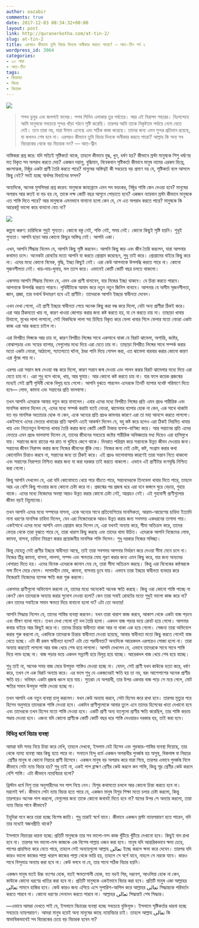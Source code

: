 ```yaml
---
author: oazabir
comments: true
date: 2017-12-03 08:34:32+00:00
layout: post
link: http://quranerkotha.com/at-tin-2/
slug: at-tin-2
title: এরপরও কীভাবে তুমি বিচার দিনকে অস্বীকার করতে পারো? — আত-তীন পর্ব ২
wordpress_id: 3064
categories:
- ৩০ পারা
- আত-তীন
tags:
- কিয়ামত
- বিচার
- বিচারক
---
```


![](http://quranerkotha.com/wp-content/uploads/2017/11/95.png)


<blockquote>শপথ ডুমুর এবং জলপাই ফলের। শপথ সিনিন এলাকার তুর পর্বতের। আর এই নিরাপদ শহরের। নিঃসন্দেহে আমি মানুষকে সবচেয়ে সুন্দর খাঁড়া গঠনে সৃষ্টি করেছি। তারপর আমি তাকে নিকৃষ্টতম পর্যায়ে নেমে যেতে দেই। তবে তারা নয়, যারা ঈমান এনেছে এবং সঠিক কাজ করেছে। তাদের জন্য এমন সুন্দর প্রতিদান রয়েছে, যা কখনও শেষ হবে না। এরপরও কীভাবে তুমি বিচার দিনকে অস্বীকার করতে পারো? আল্লাহ কি অন্য সব বিচারকের থেকে বড় বিচারক নন? — আত-ত্বীন</blockquote>


নাস্তিকরা প্রশ্ন করে: যদি সত্যিই সৃষ্টিকর্তা থাকে, তাহলে কীভাবে যুদ্ধ, খুন, ধর্ষণ হয়? কীভাবে স্রস্টা মানুষকে শিশু ধর্ষণের মত বিকৃত সব অপরাধ করতে দেয়? একজন দয়ালু, বুদ্ধিমান, বিবেকবান সৃষ্টিকর্তা কীভাবে মানুষ নামের এরকম হিংস্র, ধ্বংসাত্মক, নিষ্ঠুর একটা প্রাণী তৈরি করতে পারে? মানুষের অস্তিত্বই কী সবচেয়ে বড় প্রমাণ নয় যে, সৃষ্টিকর্তা বলে আসলে কিছু নেই? সবই হচ্ছে স্বার্থপর বিবর্তনের ফসল?

অন্যদিকে, অনেক মুসলিমরা প্রশ্ন করেন: মানুষকে জাহান্নামে এমন সব ভয়ংকর, নিষ্ঠুর শাস্তি কেন দেওয়া হবে? মানুষের অপরাধ আর কতই বা বড় হয় যে, তাকে লক্ষ কোটি বছর আগুনে পোড়াতে হবে? একজন ন্যায়বান স্রস্টা কীভাবে মানুষকে এত শাস্তি দিতে পারে? আর মানুষকে এমনভাবে বানানো হলো কেন যে, সে এত অপরাধ করতে পারে? মানুষকে কি আরেকটু ভালো করে বানানো যেত না?<!-- more -->

![](http://quranerkotha.com/wp-content/uploads/2017/12/95_2_title.png)

কল্পনা করুণ: চারিদিকে শুধুই শূন্যতা। কোনো বস্তু নেই, শক্তি নেই, সময় নেই। কোনো কিছুই সৃষ্টি হয়নি। শুধুই শুন্যতা। আপনি ছাড়া আর কোনো কিছুর অস্তিত্ব নেই। আপনি একা।

এখন, আপনি সিঁদ্ধান্ত নিলেন যে, আপনি কিছু সৃষ্টি করবেন। আপনি কিছু জড় এবং জীব তৈরি করলেন, যারা আপনার কথামত চলে। অনেকটা রোবটের মতো আপনি যা করতে প্রোগ্রাম করেছেন, শুধু তাই করে। প্রোগ্রামের বাইরে কিছু করে না। এদের মধ্যে কোনো বিবেক, বুদ্ধি, ইচ্ছা কিছুই নেই। এরা কেউ আপনাকে উপলব্ধি করতে পারে না। কোনো সৃজনশীলতা নেই। খায়-দায়-ঘুমায়, মল ত্যাগ করে। এভাবেই কোটি কোটি বছর চলতে থাকলো।

একসময় আপনি সিঁদ্ধান্ত নিলেন যে, এমন এক প্রাণী বানাবেন, যার নিজের ইচ্ছা থাকবে। যে চিন্তা করতে পারবে। আপনাকে উপলব্ধি করতে পারবে। পৃথিবীটাকে আবাদ করে নতুন নতুন জিনিস বানাবে। আপনার যে অসীম সৃজনশীলতা, জ্ঞান, প্রজ্ঞা, তার যথার্থ উদাহরণ হবে এই প্রাণীটা। তাদেরকে আপনি ইচ্ছার স্বাধীনতা দেবেন।

এখন দেখা গেলো, এই প্রাণী ইচ্ছার স্বাধীনতা পেয়ে অনেক কিছু করা বন্ধ করে দিলো, যেটা অন্য প্রাণীরা ঠিকই করে। এরা আর ঠিকমতো খায় না, কারণ খাওয়া জোগাড় করার জন্য কষ্ট করতে হয়, যা সে করতে চায় না। তাছাড়া খাবার চিবানো, মুখের লালা লাগানো, সেই থিকথিকে লালা সহ চিবিয়ে বিকৃত করে ফেলা খাবার গিলে ফেলার মতো নোংরা একটা কাজ এরা আর করতে চাইল না।

এরা বিপরীত লিঙ্গকে আর চায় না, কারণ বিপরীত লিঙ্গের সাথে একসাথে থাকা যে বিরাট ঝামেলা, অশান্তি, কষ্টের, বোঝাপড়ার এবং সহ্যের ব্যাপার, সেগুলোর মধ্যে দিয়ে এরা যেতে চায় না। তাছাড়া বিপরীত লিঙ্গের সাথে সম্পর্ক করার মতো একটা নোংরা, আঠালো, স্যাতস্যতে ঘটনা, ঠাণ্ডা পানি দিয়ে গোসল করা, এত ঝামেলা বারবার করার কোনো কারণ এরা খুঁজে পায় না।

এরপর এরা সন্তান জন্ম দেওয়া বন্ধ করে দিলো, কারণ সন্তান জন্ম দেওয়া এবং পালন করার বিরাট ঝামেলার মধ্যে দিয়ে এরা যেতে চায় না। এরা শুধু বসে থাকে, খায়, আর ঘুমায়। আর কোনো কষ্ট করতে চায় না। যার ফলে কয়েক প্রজন্মের মধ্যেই সেই প্রাণী পৃথিবী থেকে বিলুপ্ত হয়ে গেলো। আপনি বুঝতে পারলেন এদেরকে তিনটি ব্যাপার যথেষ্ট পরিমাণে দিতে হবে— লোভ, কামনা এবং সন্তানের প্রতি ভালবাসা।

তখন আপনি এদেরকে আবার নতুন করে বানালেন। এবার এদের মধ্যে বিপরীত লিঙ্গের প্রতি এমন প্রচণ্ড শারীরিক এবং মানসিক কামনা দিলেন যে, এদের মধ্যে সম্পর্ক করাটা যতই নোংরা, ঝামেলার ব্যাপার হোক না কেন, এক সাথে থাকাটা যত বড় মানসিক অত্যাচার হোক না কেন, একে অন্যের প্রতি প্রচণ্ড কামনার কারণে এরা তা মহা আনন্দে করতে লাগলো। একইসাথে এদের ভেতরে খাবারের প্রতি আপনি এতই আকর্ষণ দিলেন যে, বহু কষ্ট করে হলেও এরা ঠিকই নিয়মিত খাবার খায় এবং নিত্যনতুন উপাদেয় খাবার তৈরি করার জন্য কোটি কোটি টাকার ব্যবসা-বাণিজ্য করে। আর সন্তানের প্রতি এদের ভেতরে এমন প্রচণ্ড ভালবাসা দিলেন যে, তাদের জীবনের সবচেয়ে কষ্টের শারীরিক অভিজ্ঞতার মধ্য দিয়েও এরা হাসিমুখে যায়। সন্তানের জন্য রাতের পর রাত না ঘুমিয়ে জেগে থাকে। দিনরাত পরিশ্রম করে সন্তানকে উন্নত জীবন দেওয়ার জন্য। সন্তানের জীবন নিরাপদ করার জন্য নিজের জীবনের ঝুঁকি নেয়। নিজের জন্য যেই চেষ্টা, কষ্ট, সংগ্রাম করার কথা কোনোদিন চিন্তাও করবে না, সন্তানের জন্য তা ঠিকই করে। এই প্রচণ্ড ভালোবাসার কারণেই তারা সন্তান নিতে থাকলো এবং সন্তানের নিরাপত্তা নিশ্চিত করার জন্য যা করা দরকার তাই করতে থাকলো। এভাবে এই প্রাণীটার বংশবৃদ্ধি নিশ্চিত করা গেলো।

কিন্তু আপনি দেখলেন যে, এরা যদি কোনোমতে খেয়ে পরে বাঁচতে পারে, সন্তানদেরকে তিনবেলা খাবার দিতে পারে, তাহলে আর এর বেশি কিছু পাওয়ার জন্য কোনো চেষ্টা করে না। প্রজন্মের পর প্রজন্ম ধরে এরা বনে জঙ্গলে ঘুরে বেড়ায়, গুহায় থাকে। এদের মধ্যে নিজেদের অবস্থা আরও উন্নত করার কোনো চেষ্টা নেই, আগ্রহও নেই। এই গুহাবাসী প্রাণীগুলোর জীবন বড়ই নিচুমানের।

তখন আপনি এদের মধ্যে সম্পদের বাসনা, একে অন্যের সাথে প্রতিযোগিতার মানসিকতা, আরাম-আয়েশের চাহিদা ইত্যাদি নানা ধরণের মানসিক চাহিদা দিলেন, যেন এরা নিজেদেরকে আরও উন্নত করার জন্য সবসময় একধরনের তাগাদা পায়। একইসাথে এদের মধ্যে আপনি এমন প্রোগ্রাম করে দিলেন যে, এরা যখনই অন্যায় করে, সীমা অতিক্রম করে, তাদের ভেতর থেকে তারা বুঝতে পারে যে, তারা খারাপ কিছু করছে এবং তাদের থামা উচিত। এদেরকে আপনি নিজেদের লোভ, কামনা, বাসনা, চাহিদা নিয়ন্ত্রণ করার প্রয়োজনীয় মানসিক শক্তি দিলেন। শুধু দরকার নিজের সদিচ্ছা।

কিন্তু যেহেতু সেই প্রাণীর ইচ্ছার স্বাধীনতা আছে, তাই তারা সবসময় আপনার নির্ধারণ করে দেওয়া সীমা মেনে চলে না। নিজের তীব্র কামনা, বাসনা, লালসা, সম্পদ এবং ক্ষমতার মোহ পূরণ করার জন্য এমন কিছু করে, যার জন্য অন্যদের খেসারত দিতে হয়। এদের বিবেক এদেরকে জানান দেয় যে, তারা সীমা অতিক্রম করছে। কিন্তু এরা বিবেকের কণ্ঠস্বরকে গলা টিপে মেরে ফেলে। লাগামহীন মোহ, কামনা, বাসনায় ডুবে যায়। এভাবে তারা ইচ্ছার স্বাধীনতা ব্যবহার করে নিজেরাই নিজেদের ব্যাপক ক্ষতি করা শুরু করলো।

একসময় প্রাণীগুলো অভিযোগ করলো যে, তাদের মধ্যে অনেকেই অনেক ক্ষতি করছে। কিন্তু ওরা কোনো শাস্তি পাচ্ছে না কেন? কেন তাদেরকে অন্যায় করার সুযোগ দেওয়া হলো? কেন তারা সবাই রোবটের মতো শুধুই ভালো কাজ করে না? কেন তাদের সবাইকে সমান ক্ষমতা দিয়ে বানানো হলো না? এটা তো অন্যায়!

আপনি সিদ্ধান্ত নিলেন যে, তাদের শাস্তির ব্যবস্থা করবেন। যখন তারা খারাপ কাজ করবে, আকাশ থেকে একটা বাজ পড়বে এবং ভীষণ ব্যাথা পাবে। তখন দেখা গেলো দুই দল তৈরি হলো। একদল বাজ পড়ার ভয়ে রোবট হয়ে গেলো। আপনার কথার বাইরে আর কিছুই করে না। তাদের চিন্তার স্বাধীনতা থাকা আর না থাকা এক হয়ে গেলো। সেজন্য তারা অভিযোগ করার শুরু করলো যে, একদিকে তাদেরকে চিন্তার স্বাধীনতা দেওয়া হয়েছে, আবার স্বাধীনতা মতো কিছু করতে গেলেই বাজ খেতে হচ্ছে। এটা কী রকম স্বাধীনতা হলো? এটা তো পরাধীনতা? অন্যদিকে আরেকদল এরপরেও সোজা হলো না। তারা অন্যায় করতেই লাগলো আর বাজ খেয়ে শেষ হয়ে লাগলো। আপনি দেখলেন যে, এভাবে তাদেরকে সাথে সাথে শাস্তি দিয়ে লাভ হচ্ছে না। বাজ পড়ার ভয়ে একদল সন্ন্যাসী হয়ে বিলুপ্ত হয়ে যাচ্ছে। আরেকদল বাজ খেয়ে শেষ হয়ে যাচ্ছে।

শুধু তাই না, অনেক সময় বাজ মেরে উপযুক্ত শাস্তিও দেওয়া হচ্ছে না। যেমন, সেই প্রাণী যখন কাউকে হত্যা করে, ধর্ষণ করে, তখন সে এক বিরাট অন্যায় করে। এর ফলে শুধু যে একজনেরই ক্ষতি হয় তা নয়, বরং আশেপাশের অনেক প্রাণীর ক্ষতি হয়। ভবিষ্যৎ একটা প্রজন্ম ধ্বংস হয়ে যায়। সুতরাং যে অপরাধী, তার উপর একবার বাজ পড়ে সে মরে গেলে, মোট ক্ষতির সমান উপযুক্ত শাস্তি দেওয়া হচ্ছে না।

তখন আপনি এক নতুন ব্যবস্থা চালু করলেন। যখন কেউ অন্যায় করবে, সেটা হিসেব করে রাখা হবে। তারপর মৃত্যুর পরে হিসেব অনুসারে তাদেরকে শাস্তি দেওয়া হবে। একদিন প্রাণীগুলোকে আবার তুলে এনে তাদের হিসেবের খাতা দেখানো হবে এবং তাদেরকে তখন হিসেব মতো শাস্তি দেওয়া হবে। একটি প্রাণী অন্য যতগুলো প্রাণীর ক্ষতি করেছিল, তার শাস্তি কড়ায় গণ্ডায় দেওয়া হবে। এজন্য যদি কোনো প্রাণীকে কোটি কোটি বছর ধরে শাস্তি দেওয়ারও দরকার হয়, তাই করা হবে।


### বিভিন্ন ধর্মে বিচার ব্যবস্থা


আমরা যদি সময় নিয়ে চিন্তা করে দেখি, তাহলে দেখবো, ইসলাম যেই হিসেব এবং পুরস্কার-শাস্তির ব্যবস্থা দিয়েছে, তার থেকে ন্যায্য ব্যবস্থা আর কিছু হতে পারে না। সনাতন হিন্দু ধর্মে একজন অপরাধীর পুনর্জন্ম হয় অসুস্থ, বিকলাঙ্গ বা নিম্নতর  শ্রেণীর মানুষ বা কোনো নিম্নতর প্রাণী হিসেবে। একজন মানুষ বড় অপরাধ করে মারা গিয়ে, তারপর এভাবে পুনর্জন্ম নিলে কীভাবে সেটা ন্যায় বিচার হয়? শুধু তাই না, একই পাপ ব্রাহ্মণ শ্রেণীর কেউ করলে কম শাস্তি, কিন্তু শূদ্র শ্রেণীর কেউ করলে বেশি শাস্তি। এটা কীভাবে ন্যায়বিচার হলো?

খ্রিস্টান ধর্মে যিশু তার অনুসারীদের সব পাপ নিয়ে নেন। যিশুর কথামতো চললে আর কোনো চিন্তা করতে হবে না। মরলেই স্বর্গ। কীভাবে সেটা ন্যায় বিচার হতে পারে যে, একজন মানুষ যিশুর শিক্ষা মতো চলার চেষ্টা করলো, কিন্তু তারপরেও অনেক পাপ করলো, যেগুলোর জন্য তাকে কোনো জবাবই দিতে হবে না? যাদের উপর সে অন্যায় করলো, তারা ন্যায় বিচার পাবে কীভাবে?

ইহুদিরা মনে করে তারা হচ্ছে বিশেষ জাতি। শুধু তারাই স্বর্গে যাবে। কীভাবে একজন স্রস্টা ন্যায়পরায়ণ হতে পারেন, যদি তার মধ্যেই স্বজনপ্রীতি থাকে?

ইসলামে বিচারের ধারনা হচ্ছে: প্রতিটি মানুষকে তার সব ভালো-মন্দ কাজ খুঁটিয়ে খুঁটিয়ে দেখানো হবে। কিছুই বাদ রাখা হবে না। তারপর সব ভালো-মন্দ কাজকে এক বিশেষ পাল্লায় ওজন করা হবে। মানুষ যদি আন্তরিকভাবে ক্ষমা চেয়ে, পাপের প্রায়শ্চিত্ত করে যেতে পারে, তাহলে সেই অন্যায়গুলো আল্লাহ تعالى ইচ্ছে করলে ক্ষমা করে দেবেন। তারপর যদি কারও ভালো কাজের পাল্লা খারাপ কাজের পাল্লা থেকে ভারি হয়, তাহলে সে স্বর্গে যাবে, নাহলে সে নরকে যাবে। কারও সাথে বিন্দুমাত্র অন্যায় করা হবে না। কেউ বলবে না যে, তার সাথে সঠিক বিচার হয়নি।

একজন মানুষ যতই উচ্চ বংশের হোক, যতই ক্ষমতাশালী হোক, যত বড়ই পির, দরবেশ, আওলিয়া হোক না কেন, কাউকে কোনো ধরণের খাতির করা হবে না। প্রতিটি মানুষকে একইভাবে বিচার করা হবে। প্রতিটি মানুষ একা আল্লাহর تعالى সামনে হাজির হবে। কেউ কারও জন্য এগিয়ে এসে সুপারিশ-আপিল করে আল্লাহর تعالى সিদ্ধান্তকে পরিবর্তন করতে পারবে না। কোনো ধরণের লেনদেন করতে পারবে না। আল্লাহর تعالى সিদ্ধান্তই শেষ সিদ্ধান্ত।

—এভাবে আমরা দেখতে পাই যে, ইসলামে বিচারের ব্যবস্থা হচ্ছে সবচেয়ে যুক্তিযুক্ত। ইসলামে সৃষ্টিকর্তার ধারনা হচ্ছে সবচেয়ে ন্যায়পরায়ণ। আমরা মানুষ হয়েই অন্য মানুষের কাছে ন্যায়বিচার চাই। তাহলে আল্লাহ تعالى কি স্বাভাবিকভাবেই সব বিচারকের চেয়ে বড় বিচারক হবেন না?
